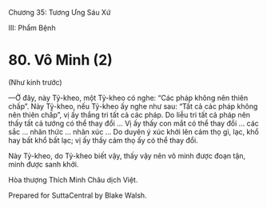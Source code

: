  

Chương 35: Tương Ưng Sáu Xứ

III: Phẩm Bệnh

# 80\. Vô Minh (2)

(Như kinh trước)

—Ở đây, này Tỷ-kheo, một Tỷ-kheo có nghe: “Các pháp không nên thiên chấp”. Này Tỷ-kheo, nếu Tỷ-kheo ấy nghe như sau: “Tất cả các pháp không nên thiên chấp”, vị ấy thắng tri tất cả các pháp. Do liễu tri tất cả pháp nên thấy tất cả tướng có thể thay đổi … Vị ấy thấy con mắt có thể thay đổi … các sắc … nhãn thức … nhãn xúc … Do duyên ý xúc khởi lên cảm thọ gì, lạc, khổ hay bất khổ bất lạc; vị ấy thấy cảm thọ ấy có thể thay đổi.

Này Tỷ-kheo, do Tỷ-kheo biết vậy, thấy vậy nên vô minh được đoạn tận, minh được sanh khởi.

Hòa thượng Thích Minh Châu dịch Việt.

Prepared for SuttaCentral by Blake Walsh.